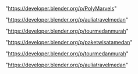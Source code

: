 "https://developer.blender.org/p/PolyMarvels"

"https://developer.blender.org/p/auliatravelmedan"

"https://developer.blender.org/p/tourmedanmurah"

"https://developer.blender.org/p/paketwisatamedan"

 
"https://developer.blender.org/p/tourmedanmurah"


"https://developer.blender.org/p/auliatravelmedan"


 
